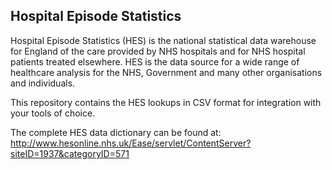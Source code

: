 Hospital Episode Statistics
---------------------------

Hospital Episode Statistics (HES) is the national statistical data warehouse for England of the care provided by NHS hospitals and for NHS hospital patients treated elsewhere. HES is the data source for a wide range of healthcare analysis for the NHS, Government and many other organisations and individuals.

This repository contains the HES lookups in CSV format for integration with your tools of choice.

The complete HES data dictionary can be found at: http://www.hesonline.nhs.uk/Ease/servlet/ContentServer?siteID=1937&categoryID=571